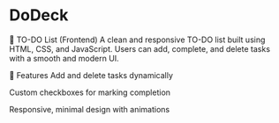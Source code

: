 # DoDeck

📝 TO-DO List (Frontend)
A clean and responsive TO-DO list built using HTML, CSS, and JavaScript. Users can add, complete, and delete tasks with a smooth and modern UI.

🚀 Features
Add and delete tasks dynamically

Custom checkboxes for marking completion

Responsive, minimal design with animations
